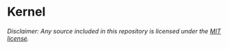 # Kernel

###### Disclaimer: Any source included in this repository is licensed under the [MIT license][1].

  [1]: https://github.com/OverwatchRogue/kernel/blob/master/license